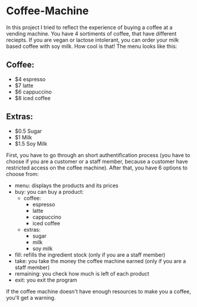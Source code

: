 # Coffee-Machine

In this project I tried to reflect the experience of buying a coffee at a vending machine. You have 4 sortiments of coffee, that have different reciepts. If you are vegan or lactose intolerant, you can order your milk based coffee with soy milk. How cool is that! The menu looks like this:

## Coffee:
- $4 espresso
- $7 latte
- $6 cappuccino
- $8 iced coffee

## Extras:
- $0.5 Sugar
- $1 Milk
- $1.5 Soy Milk

First, you have to go through an short authentification process (you have to choose if you are a customer or a staff member, because a customer have restricted access on the coffee machine). After that, you have 6 options to choose from:
 - menu: displays the products and its prices
 - buy: you can buy a product:
    - coffee: 
      - espresso
      - latte
      - cappuccino
      - iced coffee
    - extras:  
      - sugar
      - milk
      - soy milk
 - fill: refills the ingredient stock (only if you are a staff member)
 - take: you take the money the coffee machine earned (only if you are a staff member)
 - remaining: you check how much is left of each product 
 - exit: you exit the program
 
 If the coffee machine doesn't have enough resources to make you a coffee, you'll get a warning.
